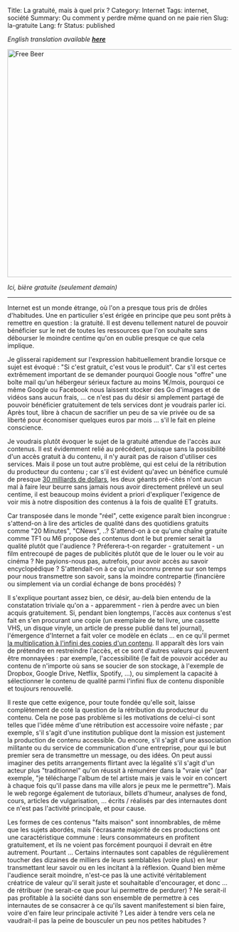 Title: La gratuité, mais à quel prix ?
Category: Internet
Tags: internet, société
Summary: Ou comment y perdre même quand on ne paie rien
Slug: la-gratuite
Lang: fr
Status: published

*English translation available [**here**]({filename}la-gratuite-en.md)*

<a title="By Tom Morris (Own work) [CC BY-SA 3.0 (https://creativecommons.org/licenses/by-sa/3.0) or GFDL (http://www.gnu.org/copyleft/fdl.html)], via Wikimedia Commons" href="https://commons.wikimedia.org/wiki/File%3AFree_Beer.jpg"><img width="512" alt="Free Beer" src="https://upload.wikimedia.org/wikipedia/commons/thumb/1/15/Free_Beer.jpg/512px-Free_Beer.jpg"/></a>

*Ici, bière gratuite (seulement demain)*
___

Internet est un monde étrange, où l'on a presque tous pris de drôles d'habitudes.
Une en particulier s'est érigée en principe que peu sont prêts à remettre en
question : la gratuité. Il est devenu tellement naturel de pouvoir bénéficier sur
le net de toutes les ressources que l'on souhaite sans débourser le moindre
centime qu'on en oublie presque ce que cela implique.

Je glisserai rapidement sur l'expression habituellement brandie lorsque ce sujet
est évoqué : "Si c'est gratuit, c'est vous le produit". Car s'il est certes extrêmement
important de se demander pourquoi Google nous "offre" une boîte mail qu'un
hébergeur sérieux facture au moins 1€/mois, pourquoi ce même Google ou Facebook
nous laissent stocker des Go d'images et de vidéos sans aucun frais, ...
ce n'est pas du désir si amplement partagé de pouvoir bénéficier gratuitement
de tels services dont je voudrais parler ici. Après tout, libre à chacun de
sacrifier un peu de sa vie privée ou de sa liberté pour économiser quelques
euros par mois ... s'il le fait en pleine conscience.

Je voudrais plutôt évoquer le sujet de la gratuité attendue de l'accès aux
contenus. Il est évidemment relié au précédent, puisque sans la
possibilité d'un accès gratuit à du contenu, il n'y aurait pas de raison d'utiliser
ces services. Mais il pose un tout autre problème, qui est celui de la
rétribution du producteur du contenu ; car s'il est évident qu'avec un bénéfice
cumulé de presque [30 milliards de dollars][1], les deux géants pré-cités n'ont aucun
mal à faire leur beurre sans jamais nous avoir directement prélevé un
seul centime, il est beaucoup moins évident a priori d'expliquer l'exigence de voir mis
à notre disposition des contenus à la fois de qualité ET gratuits.

Car transposée dans le monde "réel", cette exigence paraît bien incongrue :
s'attend-on à lire des articles de qualité dans des quotidiens gratuits comme
"20 Minutes", "CNews", ..? S'attend-on à ce qu'une chaîne gratuite comme TF1 ou
M6 propose des contenus dont le but premier serait la qualité plutôt que
l'audience ? Préferera-t-on regarder - gratuitement - un film entrecoupé de pages
de publicités plutôt que de le louer ou le voir au cinéma ? Ne payions-nous pas,
autrefois, pour avoir accès au savoir encyclopédique ? S'attendait-on à
ce qu'un inconnu prenne sur son temps pour nous transmettre son savoir, sans
la moindre contrepartie (financière ou simplement via un cordial échange de bons
procédés) ?

Il s'explique pourtant assez bien, ce désir, au-delà bien entendu de la
constatation triviale qu'on a - apparemment - rien à perdre avec un bien acquis
gratuitement. Si, pendant bien longtemps,
l'accès aux contenus s'est fait en s'en procurant une copie (un exemplaire de
tel livre, une cassette VHS, un disque vinyle, un article de presse publié dans
tel journal), l'émergence d'Internet a fait voler ce modèle en éclats ... en ce
qu'il permet [la multiplication à l'infini des copies d'un contenu][2]. Il
apparaît dès lors vain de prétendre en restreindre l'accès, et ce sont d'autres
valeurs qui peuvent être monnayées : par exemple, l'accessibilité (le fait de
pouvoir accéder au contenu de n'importe où sans se soucier de son stockage, à
l'exemple de Dropbox, Google Drive, Netflix, Spotify, ...), ou simplement la capacité
à sélectionner le contenu de qualité parmi l'infini flux de contenu disponible
et toujours renouvellé.

Il reste que cette exigence, pour toute fondée qu'elle soit, laisse complètement
de coté la question de la rétribution du producteur du contenu. Cela ne pose
pas problème si les motivations de celui-ci sont telles que l'idée
même d'une rétribution est accessoire voire néfaste ; par exemple, s'il s'agit
d'une institution publique dont la mission est justement la production de
contenu accessible. Ou encore, s'il s'agit d'une association militante ou du
service de communication d'une entreprise, pour qui le but premier sera de
transmettre un message, ou des idées. On peut aussi imaginer des petits
arrangements flirtant avec la légalité s'il s'agit d'un acteur plus "traditionnel"
qu'on réussit à
rémunérer dans la "vraie vie" (par exemple, "je télécharge l'album de tel
artiste mais je vais le voir en concert à chaque fois qu'il passe dans ma ville
alors je peux me le permettre").
Mais le web regorge également de tutoriaux, billets d'humeur, analyses de
fond, cours, articles de vulgarisation, ... écrits / réalisés par des
internautes dont ce n'est pas l'activité principale, et pour cause.

Les formes de ces contenus "faits maison" sont innombrables, de même que les
sujets abordés, mais l'écrasante majorité de ces productions ont une
caractéristique commune : leurs consommateurs en profitent gratuitement, et ils
ne voient pas forcément pourquoi il devrait en être autrement. Pourtant ...
Certains internautes sont capables de régulièrement
toucher des dizaines de milliers de leurs semblables (voire plus) en leur
transmettant leur savoir ou en les incitant à la réflexion. Quand bien même
l'audience serait moindre, n'est-ce pas là une activité véritablement créatrice
de valeur qu'il serait juste et souhaitable d'encourager, et donc ... de rétribuer
(ne serait-ce que pour lui permettre de perdurer) ? Ne serait-il pas profitable
à la société dans son ensemble de permettre à ces internautes de se consacrer
à ce qu'ils savent manifestement si bien faire, voire d'en faire leur principale
activité ? Les aider à tendre vers cela ne vaudrait-il pas la peine de bousculer
un peu nos petites habitudes ?

[1]: https://www.usinenouvelle.com/article/77-8-milliards-de-dollars-de-benefices-pour-les-gafa-en-2016-soit-50-de-plus-qu-en-2012.N535164
[2]: https://www.edge.org/conversation/better-than-free
